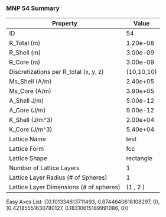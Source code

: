 ###             MNP 54 Summary                       
|                Property                |   Value    |
| -------------------------------------- | ---------- |
| ID                                     | 54         |
| R_Total (m)                            | 1.20e-08   |
| R_Shell (m)                            | 3.00e-09   |
| R_Core (m)                             | 3.00e-09   |
| Discretizations per R_total (x, y, z)  | (10,10,10)    |
| Ms_Shell (A/m)                         | 2.40e+05   |
| Ms_Core (A/m)                          | 3.90e+05   |
| A_Shell J/m)                           | 5.00e-12   |
| A_Core (J/m)                           | 9.00e-12   |
| K_Shell (J/m^3)                        | 2.00e+04   |
| K_Core (J/m^3)                         | 5.40e+04   |
| Lattice Name                           | test       |
| Lattice Form                           | fcc        |
| Lattice Shape                          | rectangle  |
| Number of Lattice Layers               | 1          |
| Lattice Layer Radius (# of Spheres)    | 1          |
| Lattice Layer Dimensions (# of spheres)| (1 , 2 )   |

Easy Axes List: [(0.101334613711493, 0.8744640618108297, 0), (0.42185551630780127, 0.18310615189991086, 0)]